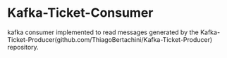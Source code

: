 # Kafka-Ticket-Consumer
kafka consumer implemented to read messages generated by the Kafka-Ticket-Producer(github.com/ThiagoBertachini/Kafka-Ticket-Producer) repository.
